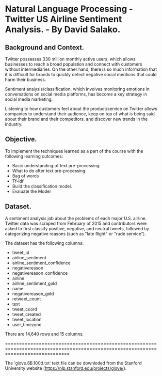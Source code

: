 # Natural Language Processing - Twitter US Airline Sentiment Analysis. - By David Salako.


## Background and Context.


Twitter possesses 330 million monthly active users, which allows businesses to reach a broad population and connect with customers without intermediaries. On the other hand, there is so much information that it is difficult for brands to quickly detect negative social mentions that could harm their business.

Sentiment analysis/classification, which involves monitoring emotions in conversations on social media platforms, has become a key strategy in social media marketing.

Listening to how customers feel about the product/service on Twitter allows companies to understand their audience, keep on top of what is being said about their brand and their competitors, and discover new trends in the industry.


## Objective.


To implement the techniques learned as a part of the course with the following learning outcomes:

* Basic understanding of text pre-processing.
* What to do after text pre-processing
* Bag of words
* Tf-idf
* Build the classification model.
* Evaluate the Model


## Dataset.


A sentiment analysis job about the problems of each major U.S. airline. Twitter data was scraped from February of 2015 and contributors were asked to first classify positive, negative, and neutral tweets, followed by categorizing negative reasons (such as "late flight" or "rude service").

The dataset has the following columns:

* tweet_id                                                           
* airline_sentiment                                               
* airline_sentiment_confidence                               
* negativereason                                                   
* negativereason_confidence
* airline                                    
* airline_sentiment_gold                                              
* name     
* negativereason_gold 
* retweet_count
* text
* tweet_coord
* tweet_created
* tweet_location 
* user_timezone

There are 14,640 rows and 15 columns. 

===================================================================================================================================

The 'glove.6B.100d.txt' text file can be downloded from the Stanford University website (https://nlp.stanford.edu/projects/glove/).
